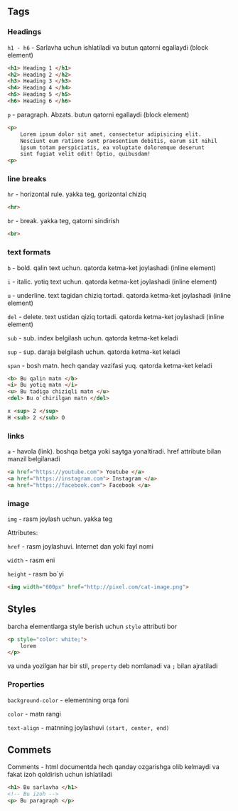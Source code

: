 ## Tags

### Headings

`h1 - h6` - Sarlavha uchun ishlatiladi va butun qatorni egallaydi (block element)

```html
<h1> Heading 1 </h1> 
<h2> Heading 2 </h2> 
<h3> Heading 3 </h3> 
<h4> Heading 4 </h4> 
<h5> Heading 5 </h5> 
<h6> Heading 6 </h6> 
```

`p` - paragraph. Abzats. butun qatorni egallaydi (block element) 

```html
<p>
    Lorem ipsum dolor sit amet, consectetur adipisicing elit.
    Nesciunt eum ratione sunt praesentium debitis, earum sit nihil
    ipsum totam perspiciatis, ea voluptate doloremque deserunt
    sint fugiat velit odit! Optio, quibusdam!
<p>
```

### line breaks 

`hr` - horizontal rule. yakka teg, gorizontal chiziq

```html
<hr>
```

`br` - break. yakka teg, qatorni sindirish
```html
<br>
```

### text formats

`b` - bold. qalin text uchun. qatorda ketma-ket joylashadi (inline element)

`i` - italic. yotiq text uchun. qatorda ketma-ket joylashadi (inline element)

`u` - underline. text tagidan chiziq tortadi. qatorda ketma-ket joylashadi (inline element)

`del` - delete. text ustidan qiziq tortadi. qatorda ketma-ket joylashadi (inline element)

`sub` - sub. index belgilash uchun. qatorda ketma-ket keladi

`sup` - sup. daraja belgilash uchun. qatorda ketma-ket keladi

`span` - bosh matn. hech qanday vazifasi yuq. qatorda ketma-ket keladi

```html
<b> Bu qalin matn </b>
<i> Bu yotiq matn </i>
<u> Bu tadiga chiziqli matn </u>
<del> Bu o`chirilgan matn </del>

x <sup> 2 </sup>
H <sub> 2 </sub> O
```

### links

`a` - havola (link). boshqa betga yoki saytga yonaltiradi. href attribute bilan manzil belgilanadi

```html
<a href="https://youtube.com"> Youtube </a>
<a href="https://instagram.com"> Instagram </a>
<a href="https://facebook.com"> Facebook </a>
```

### image

`img` - rasm joylash uchun. yakka teg

Attributes: 

`href` - rasm joylashuvi. Internet dan yoki fayl nomi
    
`width` - rasm eni

`height` - rasm bo`yi
```html
<img width="600px" href="http://pixel.com/cat-image.png">
```

## Styles

barcha elementlarga style berish uchun `style` attributi bor 

```html
<p style="color: white;">
    lorem
</p>
```

va unda yozilgan har bir stil, `property` deb nomlanadi va `;` bilan ajratiladi

### Properties

`background-color` - elementning orqa foni 

`color` - matn rangi

`text-align` - matnning joylashuvi `(start, center, end)`

## Commets

Comments - html documentda hech qanday ozgarishga olib kelmaydi va fakat izoh qoldirish uchun ishlatiladi

```html
<h1> Bu sarlavha </h1>
<!-- Bu izoh -->
<p> Bu paragraph </p>
```